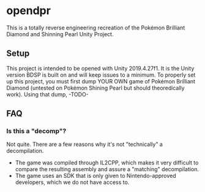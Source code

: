 # opendpr

This is a totally reverse engineering recreation of the Pokémon Brilliant Diamond and Shinning Pearl Unity Project.

## Setup

This project is intended to be opened with Unity 2019.4.27f1. It is the Unity version BDSP is built on and will keep issues to a minimum.
To properly set up this project, you must first dump YOUR OWN game of Pokémon Brilliant Diamond (untested on Pokémon Shining Pearl but should theoredically work).
Using that dump, -TODO-

## FAQ

### Is this a "decomp"?

Not quite. There are a few reasons why it's not "technically" a decompilation.
- The game was compiled through IL2CPP, which makes it very difficult to compare the resulting assembly and assure a "matching" decompilation.
- The game uses an SDK that is only given to Nintendo-approved developers, which we do not have access to.
